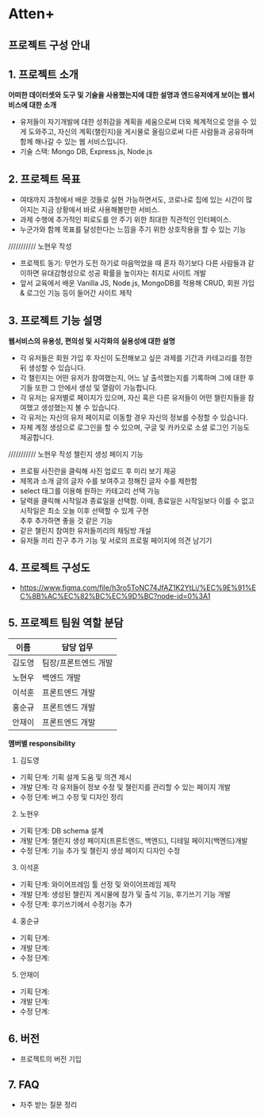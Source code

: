 # Atten+

## 프로젝트 구성 안내

## 1. 프로젝트 소개

**어떠한 데이터셋와 도구 및 기술을 사용했는지에 대한 설명과 엔드유저에게 보이는 웹서비스에 대한 소개**

  - 유저들이 자기개발에 대한 성취감을 계획을 세움으로써 더욱 체계적으로 얻을 수 있게 도와주고, 자신의 계획(챌린지)을 게시물로 올림으로써 다른 사람들과 공유하며 함께 해나갈 수 있는 웹 서비스입니다.
  - 기술 스택: Mongo DB, Express.js, Node.js


## 2. 프로젝트 목표

  - 여태까지 과정에서 배운 것들로 실현 가능하면서도, 코로나로 집에 있는 시간이 많아지는 지금 상황에서 바로 사용해볼만한 서비스.
  - 과제 수행에 추가적인 피로도를 안 주기 위한 최대한 직관적인 인터페이스.
  - 누군가와 함께 목표를 달성한다는 느낌을 주기 위한 상호작용을 할 수 있는 기능

  /////////// 노현우 작성
  - 프로젝트 동기: 무언가 도전 하기로 마음먹었을 때 혼자 하기보다 다른 사람들과 같이하면 유대감형성으로 성공 확률을 높이자는 취지로 사이트 개발
  - 앞서 교육에서 배운 Vanilla JS, Node.js, MongoDB를 적용해 CRUD, 회원 가입 & 로그인 기능 등이 들어간 사이트 제작
  
## 3. 프로젝트 기능 설명

**웹서비스의 유용성, 편의성 및 시각화의 실용성에 대한 설명**
  - 각 유저들은 회원 가입 후 자신이 도전해보고 싶은 과제를 기간과 카테고리를 정한 뒤 생성할 수 있습니다.
  - 각 챌린지는 어떤 유저가 참여했는지, 어느 날 출석했는지를 기록하며 그에 대한 후기들 또한 그 안에서 생성 및 열람이 가능합니다.
  - 각 유저는 유저별로 페이지가 있으며, 자신 혹은 다른 유저들이 어떤 챌린지들을 참여했고 생성했는지 볼 수 있습니다.
  - 각 유저는 자신의 유저 페이지로 이동할 경우 자신의 정보를 수정할 수 있습니다.
  - 자체 계정 생성으로 로그인을 할 수 있으며, 구글 및 카카오로 소셜 로그인 기능도 제공합니다.

  /////////// 노현우 작성
  챌린지 생성 페이지 기능
  - 프로필 사진란을 클릭해 사진 업로드 후 미리 보기 제공
  - 제목과 소개 글의 글자 수를 보여주고 정해진 글자 수를 제한함
  - select 태그를 이용해 원하는 카테고리 선택 가능
  - 달력을 클릭해 시작일과 종료일을 선택함. 이때, 종료일은 시작일보다 이를 수 없고 시작일은 최소 오늘 이후 선택할 수 있게 구현  
  추후 추가하면 좋을 것 같은 기능
  - 같은 챌린지 참여한 유저들끼리의 채팅방 개설
  - 유저들 끼리 친구 추가 기능 및 서로의 프로필 페이지에 의견 남기기

## 4. 프로젝트 구성도
  - https://www.figma.com/file/h3ro5ToNC74JfAZ1K2YtLi/%EC%9E%91%EC%8B%AC%EC%82%BC%EC%9D%BC?node-id=0%3A1

## 5. 프로젝트 팀원 역할 분담
| 이름 | 담당 업무 |
| ------ | ------ |
| 김도영 | 팀장/프론트엔드 개발|
| 노현우 | 백엔드 개발 |
| 이석훈 | 프론트엔드 개발 |
| 홍순규 | 프론트엔드 개발 |
| 안재이 | 프론트엔드 개발 |


**멤버별 responsibility**

1. 김도영

- 기획 단계: 기획 설계 도움 및 의견 제시
- 개발 단계: 각 유저들이 정보 수정 및 챌린지를 관리할 수 있는 페이지 개발
- 수정 단계: 버그 수정 및 디자인 정리

2. 노현우

- 기획 단계: DB schema 설계 
- 개발 단계: 챌린지 생성 페이지(프론트엔드, 백엔드), 디테일 페이지(백엔드)개발
- 수정 단계: 기능 추가 및 챌린지 생성 페이지 디자인 수정 

3. 이석훈

- 기획 단계: 와이어프레임 툴 선정 및 와이어프레임 제작
- 개발 단계: 생성된 챌린지 게시물에 참가 및 출석 기능, 후기쓰기 기능 개발
- 수정 단계: 후기쓰기에서 수정기능 추가

4. 홍순규

- 기획 단계: 
- 개발 단계: 
- 수정 단계: 

5. 안재이

- 기획 단계: 
- 개발 단계: 
- 수정 단계: 

## 6. 버전
  - 프로젝트의 버전 기입

## 7. FAQ
  - 자주 받는 질문 정리
